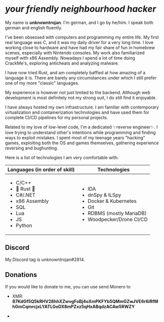 # _your friendly neighbourhood hacker_

My name is **unknowntrojan**. I'm german, and I go by he/him. I speak both german and english fluently.

I've been obsessed with computers and programming my entire life. My first real language was C, and it was my daily driver for a very long time. I love working close to hardware and have had my fair share of fun in homebrew scenes, especially with Nintendo consoles. My work also familiarized myself with x86 Assembly. Nowadays I spend a lot of time doing CrackMe's, exploring anticheats and analyzing malware.

I have now tried Rust, and am completely baffled at how amazing of a language it is. There are barely any circumstances under which I still prefer one of my more "classic" languages.

My experience is however not just limited to the backend. Although web development is most definitely not my strong suit, I do still find it enjoyable.

I have always hosted my own infrastructure. I am familiar with contemporary virtualization and containerization technologies and have used them for complete CI/CD pipelines for my personal projects.

Related to my love of low-level code, I'm a dedicated ✨reverse engineer✨. I love trying to understand other's intentions while programming and finding ways to exploit mistakes. I spent most of my teenage years "hacking" games, exploiting both the OS and games themselves, gathering experience reversing and bughunting.

Here is a list of technologies I am very comfortable with:

<table>
<thead>

<tr>

<th>Languages (in order of skill)</th>
<th>Technologies</th>

</tr>

</thead>
<tbody>

<tr>
<td>

- C/C++
- 🦀 Rust 🦀
- C#/.NET
- x86 Assembly
- SQL
- Lua
- JS
- Python

</td>
<td>

- IDA
- dnSpy & ILSpy
- Docker & Kubernetes
- Git
- RDBMS (mostly MariaDB)
- Woodpecker/Drone CI/CD

</td>
</tr>

</tbody>
</table>

## Discord

My Discord tag is unknowntrojan#2814.

## Donations

If you would like to donate to me, you can use send Monero to

- XMR: **87KdGf5Q5kRHV28hhXZwvgFoBj4oXmPKFYb5QMmGZwJVE6r6iRfMhGmCqmrcjxLYATLGoDX8mPZxz5qHxABqdzACAw5RWZY**

<script type="text/javascript" src="https://cdnjs.buymeacoffee.com/1.0.0/button.prod.min.js" data-name="bmc-button" data-slug="unknowntrojan" data-color="#5F7FFF" data-emoji=""  data-font="Lato" data-text="Buy me some kebab" data-outline-color="#000000" data-font-color="#ffffff" data-coffee-color="#FFDD00" ></script>

-
